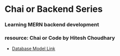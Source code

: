# Chai or Backend Series
### Learning MERN backend development
### resource: Chai or Code by Hitesh Choudhary
- [Database Model Link ](http://app.eraser.io/workspace/YtPqZ1VogxGy1jzIDkzj?origin=share)
